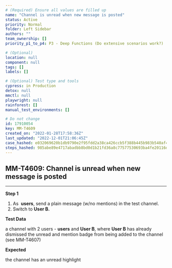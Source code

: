 ```yaml
---
# (Required) Ensure all values are filled up
name: "Channel is unread when new message is posted"
status: Active
priority: Normal
folder: Left Sidebar
authors: ""
team_ownership: []
priority_p1_to_p4: P3 - Deep Functions (Do extensive scenarios work?)

# (Optional)
location: null
component: null
tags: []
labels: []

# (Optional) Test type and tools
cypress: in Production
detox: null
mmctl: null
playwright: null
rainforest: []
manual_test_environments: []

# Do not change
id: 17910054
key: MM-T4609
created_on: "2022-01-28T17:58:36Z"
last_updated: "2022-12-01T21:06:45Z"
case_hashed: e032069620b1db9790e2f95fdd2a38ca426ccb5f388b445b983b540af434bd51700767a5170ba4ac9d88edc0f9f3993e
steps_hashed: 985abe89e4717abadbb8bd0d1b21fd36a8c77577530693ba4fe20116d205351d20dcd361830254ece8ca10f880ff95d3
---
```


<!-- (Auto-generated) Based on frontmatter's "key" and "name" -->

## MM-T4609: Channel is unread when new message is posted

---

**Step 1**

1. As  **users**, send a plain message (w/no mentions) in the test channel.
2. Switch to **User B.**

**Test Data**

a channel with 2 users - **users** and **User B**, where **User B** has already dismissed the unread and mention badge from being added to the channel (see MM-T4607)

**Expected**

the channel has an unread highlight
